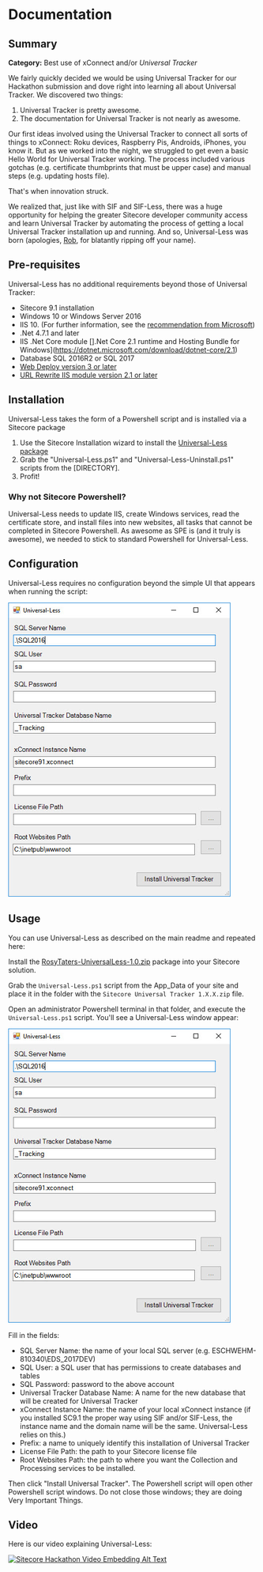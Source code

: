 # Documentation

## Summary

**Category:** Best use of xConnect and/or *Universal Tracker*

We fairly quickly decided we would be using Universal Tracker for our Hackathon submission and dove right into learning all about Universal Tracker. We discovered two things:

1. Universal Tracker is pretty awesome.
1. The documentation for Universal Tracker is not nearly as awesome.

Our first ideas involved using the Universal Tracker to connect all sorts of things to xConnect: Roku devices, Raspberry Pis, Androids, iPhones, you know it. But as we worked into the night, we struggled to get even a basic Hello World for Universal Tracker working. The process included various gotchas (e.g. certificate thumbprints that must be upper case) and manual steps (e.g. updating hosts file). 

That's when innovation struck.

We realized that, just like with SIF and SIF-Less, there was a huge opportunity for helping the greater Sitecore developer community access and learn Universal Tracker by automating the process of getting a local Universal Tracker installation up and running. And so, Universal-Less was born (apologies, [Rob](http://www.rockpapersitecore.com/), for blatantly ripping off your name).

## Pre-requisites

Universal-Less has no additional requirements beyond those of Universal Tracker:

* Sitecore 9.1 installation
* Windows 10 or Windows Server 2016
* IIS 10. (For further information, see the [recommendation from Microsoft](https://docs.microsoft.com/en-us/aspnet/core/host-and-deploy/iis/?view=aspnetcore-2.0&amp;amp;tabs=aspnetcore2x))
* .Net 4.7.1 and later
* IIS .Net Core module [].Net Core 2.1 runtime and Hosting Bundle for Windows](https://dotnet.microsoft.com/download/dotnet-core/2.1)
* Database SQL 2016R2 or SQL 2017
* [Web Deploy version 3 or later](https://www.iis.net/downloads/microsoft/web-deploy)
* [URL Rewrite IIS module version 2.1 or later](https://www.iis.net/downloads/microsoft/url-rewrite)

## Installation

Universal-Less takes the form of a Powershell script and is installed via a Sitecore package

1. Use the Sitecore Installation wizard to install the [Universal-Less package](#link-to-package)
2. Grab the "Universal-Less.ps1" and "Universal-Less-Uninstall.ps1" scripts from the [DIRECTORY]. 
3. Profit!

### Why not Sitecore Powershell?

Universal-Less needs to update IIS, create Windows services, read the certificate store, and install files into new websites, all tasks that cannot be completed in Sitecore Powershell. As awesome as SPE is (and it truly is awesome), we needed to stick to standard Powershell for Universal-Less.

## Configuration

Universal-Less requires no configuration beyond the simple UI that appears when running the script:

![the UI](images/universal-less-ui.jpg?raw=true "The UI")

## Usage

You can use Universal-Less as described on the main readme and repeated here:

Install the [RosyTaters-UniversalLess-1.0.zip](https://github.com/Sitecore-Hackathon/2019-Rosemary-Potatoes/blob/master/sc.package/RosyTaters-UniversalLess-1.0.zip) package into your Sitecore solution.

Grab the `Universal-Less.ps1` script from the App_Data of your site and place it in the folder with the `Sitecore Universal Tracker 1.X.X.zip` file. 

Open an administrator Powershell terminal in that folder, and execute the `Universal-Less.ps1` script. You'll see a Universal-Less window appear:

![the UI](images/universal-less-ui.jpg?raw=true "The UI")

Fill in the fields:

* SQL Server Name: the name of your local SQL server (e.g. ESCHWEHM-810340\EDS_2017DEV)
* SQL User: a SQL user that has permissions to create databases and tables
* SQL Password: password to the above account
* Universal Tracker Database Name: A name for the new database that will be created for Universal Tracker
* xConnect Instance Name: the name of your local xConnect instance (if you installed SC9.1 the proper way using SIF and/or SIF-Less, the instance name and the domain name will be the same. Universal-Less relies on this.)
* Prefix: a name to uniquely identify this installation of Universal Tracker
* License File Path: the path to your Sitecore license file 
* Root Websites Path: the path to where you want the Collection and Processing services to be installed. 

Then click "Install Universal Tracker". The Powershell script will open other Powershell script windows. Do not close those windows; they are doing Very Important Things. 

## Video

Here is our video explaining Universal-Less: 

[![Sitecore Hackathon Video Embedding Alt Text](https://img.youtube.com/vi/yH9YM9RLFr4/0.jpg)](https://youtu.be/yH9YM9RLFr4)